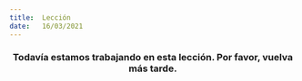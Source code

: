 ```yaml
---
title:  Lección
date:   16/03/2021
---
```


### <center>Todavía estamos trabajando en esta lección. Por favor, vuelva más tarde.</center>